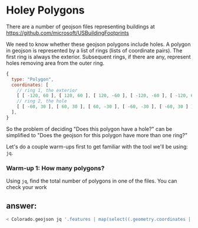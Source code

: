 # Holey Polygons

There are a number of geojson files representing buildings at https://github.com/microsoft/USBuildingFootprints

We need to know whether these geojson polygons include holes. A polygon in geojson is represented by a list of rings (lists of coordinate pairs). The first ring is always the exterior. Subsequent rings, if there are any, represent holes removing area from the outer ring.

```js
{
  type: "Polygon",
  coordinates: [
    // ring 1, the exterior
    [ [ -120, 60 ], [ 120, 60 ], [ 120, -60 ], [ -120, -60 ], [ -120, 60 ] ],
    // ring 2, the hole
    [ [ -60, 30 ], [ 60, 30 ], [ 60, -30 ], [ -60, -30 ], [ -60, 30 ] ]
  ],
}
```

So the problem of deciding "Does this polygon have a hole?" can be simplified to "Does the geojson for this polygon have more than one ring?"

Let's do a couple warm-ups first to get familiar with the tool we'll be using: `jq`.

### Warm-up 1: How many polygons?

Using `jq`, find the total number of polygons in one of the files. You can check your work

## answer:

```bash
< Colorado.geojson jq '.features | map(select((.geometry.coordinates | length) > 1))'
```